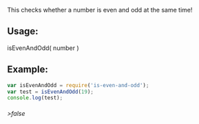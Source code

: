 This checks whether a number is even and odd at the same time!

## Usage:

isEvenAndOdd( number )

## Example:
```javascript
var isEvenAndOdd = require('is-even-and-odd');
var test = isEvenAndOdd(19);
console.log(test);
```

###### >false

